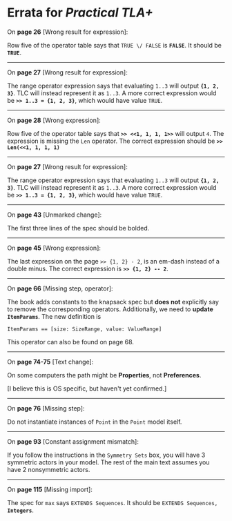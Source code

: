 # Errata for *Practical TLA+*

On **page 26** [Wrong result for expression]:
 
Row five of the operator table says that `TRUE \/ FALSE` is **`FALSE`**. It should be **`TRUE`**.

***

On **page 27** [Wrong result for expression]:
 
The range operator expression says that evaluating `1..3` will output **`{1, 2, 3}`**. TLC will instead represent it as `1..3`. A more correct expression would be **`>> 1..3 = {1, 2, 3}`**, which would have value `TRUE`.

***


On **page 28** [Wrong expression]:
 
Row five of the operator table says that **`>> <<1, 1, 1, 1>>`** will output `4`. The expression is missing the `Len` operator. The correct expression should be **`>> Len(<<1, 1, 1, 1)`**

***

On **page 27** [Wrong result for expression]:
 
The range operator expression says that evaluating `1..3` will output **`{1, 2, 3}`**. TLC will instead represent it as `1..3`. A more correct expression would be **`>> 1..3 = {1, 2, 3}`**, which would have value `TRUE`.

***


On **page 43** [Unmarked change]:
 
The first three lines of the spec should be bolded.

***

On **page 45** [Wrong expression]:
 
The last expression on the page `>> {1, 2} - 2`, is an em-dash instead of a double minus. The correct expression is **`>> {1, 2} -- 2`**.

***

On **page 66** [Missing step, operator]:
 
The book adds constants to the knapsack spec but **does not** explicitly say to remove the corresponding operators. Additionally, we need to **update `ItemParams`**. The new definition is

```tla
ItemParams == [size: SizeRange, value: ValueRange]
```

This operator can also be found on page 68.

***

On **page 74-75** [Text change]:
 
On some computers the path might be **Properties**, not **Preferences**.

[I believe this is OS specific, but haven't yet confirmed.]

***

On **page 76** [Missing step]:
 
Do not instantiate instances of `Point` in the `Point` model itself.

***

On **page 93** [Constant assignment mismatch]:
 
If you follow the instructions in the `Symmetry Sets` box, you will have 3 symmetric actors in your model. The rest of the main text assumes you have 2 nonsymmetric actors.

***

On **page 115** [Missing import]:
 
The spec for `max` says `EXTENDS Sequences`. It should be `EXTENDS Sequences,` **`Integers`**.
